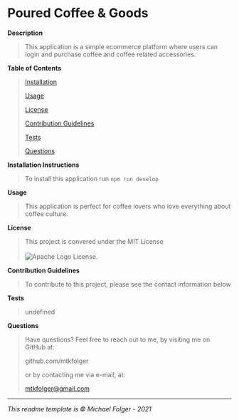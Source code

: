 # Poured Coffee & Goods

**Description**
>This application is a simple ecommerce platform where users can login and purchase coffee and coffee related accessories. 

**Table of Contents** 
>[Installation](#Installation)
>
>[Usage](#Usage)
>
>[License](#License)
>
>[Contribution Guidelines](#Contribution)
>
>[Tests](#Tests)
>
>[Questions](#Questions)

**Installation Instructions** <a name="Installation"></a>
>To install this application run `npm run develop`

**Usage** <a name="Usage"></a>
>This application is perfect for coffee lovers who love everything about coffee culture. 

**License** <a name="License"></a>

>This project is convered under the MIT License <br><br>![Apache Logo](https://badgen.net/badge/Licencse/MIT/red?icon=github) License.

**Contribution Guidelines** <a name="Contribution"></a>
>To contribute to this project, please see the contact information below

**Tests** <a name="Tests"></a>
>undefined

**Questions** <a name="Questions"></a>
>Have questions? Feel free to reach out to me, by visiting me on GitHub at:
>
>github.com/mtkfolger
>
>or by contacting me via e-mail, at:
>
>mtkfolger@gmail.com

---

*This readme template is © Michael Folger - 2021*
